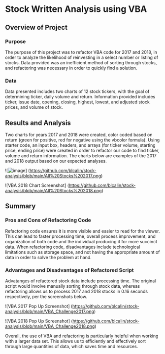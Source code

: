 # Stock Written Analysis using VBA


## Overview of Project
### Purpose
The purpose of this project was to refactor VBA code for 2017 and 2018, in order to analyze the likelihood of reinvesting in a select number or listing of stocks. Data provided was an inefficient method of sorting through stocks, and refactoring was necessary in order to quickly find a solution.

### Data
Data presented includes two charts of 12 stock tickers, with the goal of determining ticker, daily volume and return. Information provided includes ticker, issue date, opening, closing, highest, lowest, and adjusted stock prices, and volume of stock.

## Results and Analysis
Two charts for years 2017 and 2018 were created, color coded based on return (green for positive, red for negative using the vbcolor formula). Using starter code, an input box, headers, and arrays (for ticker volume, starting price, ending price) were created in order to refactor our code to find ticker, volume and return information. The charts below are examples of the 2017 and 2018 output based on our expected analyses.

![![image](https://user-images.githubusercontent.com/109991916/185679514-38e94251-c86d-4553-bfdc-720b9e75ed57.png)] (https://github.com/blcalin/stock-analysis/blob/main/All%20Stocks%202017.png)

![VBA 2018 Chart Screenshot] (https://github.com/blcalin/stock-analysis/blob/main/All%20Stocks%202018.png)

## Summary
### Pros and Cons of Refactoring Code
Refactoring code ensures it is more visible and easier to read for the viewer. This can lead to faster processing time, overall process improvement, and organization of both code and the individual producing it for more succinct data. When refactoring code, disadvantages include technological limitations such as storage space, and not having the appropriate amount of data in order to solve the problem at hand.

### Advantages and Disadvantages of Refactored Script
Advatanges of refactored stock data include processing time. The original script would involve manually sorting through stock data, whereas refactoring allows us to process 2017 and 2018 stocks in 0.16 seconds respectively, per the screenshots below.

![VBA 2017 Pop Up Screenshot] (https://github.com/blcalin/stock-analysis/blob/main/VBA_Challenge2017.png)

![VBA 2018 Pop Up Screenshot] (https://github.com/blcalin/stock-analysis/blob/main/VBA_Challenge2018.png)

Overall, the use of VBA and refactoring is particularly helpful when working with a larger data set. This allows us to efficiently and effectively sort through large quantities of data, which saves time and resources.
